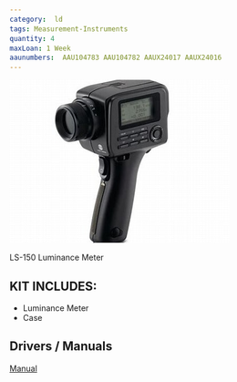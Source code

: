 ```yaml
---
category:  ld
tags: Measurement-Instruments
quantity: 4
maxLoan: 1 Week
aaunumbers:  AAU104783 AAU104782 AAUX24017 AAUX24016
---
```

![Luminance Meter](/assets/images/equip/ls-150_luminance_meter.jpg)

LS-150 Luminance Meter
## KIT INCLUDES:
-  Luminance Meter
-  Case

## Drivers / Manuals
[Manual](https://sensing.konicaminolta.us/wp-content/uploads/cs-ls-150-160_instruction_eng-ci1x49mk85.pdf)



